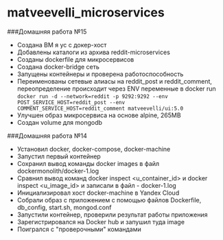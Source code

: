 # matveevelli_microservices

###Домашняя работа №15

- Создана ВМ я yc с докер-хост
- Добавлены каталоги из архива reddit-microservices
- Созданы dockerfile для микросервисов
- Создана docker-bridge сеть
- Запущены контейнеры и проверена работоспособность
- Переименованы сетевые алиасы на reddit_post и reddit_comment, переопределение происходит через ENV переменные в docker run `docker run -d --network=reddit -p 9292:9292 --env POST_SERVICE_HOST=reddit_post --env COMMENT_SERVICE_HOST=reddit_comment matveevelli/ui:5.0`
- Улучшен образ микросервиса на основе alpine, 265MB
- Создан volume для mongodb

###Домашняя работа №14

- Установил docker, docker-compose, docker-machine
- Запустил первый контейнер
- Сохранил вывод команды docker images в файл dockermonolith/docker-1.log
- Сравнил вывод команд docker inspect <u_container_id> и docker inspect <u_image_id> и записали в файл - docker-1.log
- Инициализировал хост docker-machine в Yandex Cloud
- Собрали образ с приложением с помощью файлов Dockerfile, db_config, start.sh, mongod.conf
- Запустили контейнер, проверили результат работы приложения
- Зарегистрировался на Docker hub и запушил туда image
- Поигрался с "проверочными" командами
